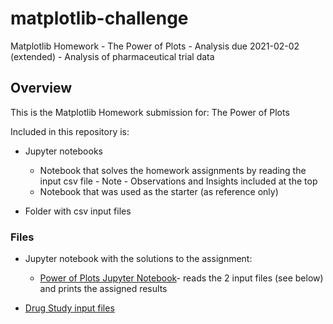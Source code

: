 # matplotlib-challenge
Matplotlib Homework - The Power of Plots - Analysis due 2021-02-02 (extended) - Analysis of pharmaceutical trial data

## Overview

This is the Matplotlib Homework submission for: The Power of Plots  

Included in this repository is: 
* Jupyter notebooks
  * Notebook that solves the homework assignments by reading the input csv file - Note - Observations and Insights included at the top
  * Notebook that was used as the starter (as reference only)	

* Folder with csv input files  


### Files

* Jupyter notebook with the solutions to the assignment:

    * [Power of Plots Jupyter Notebook](pymaceuticals.ipynb)- reads the 2 input files (see below) and prints the assigned results

* [Drug Study input files](data)
 
